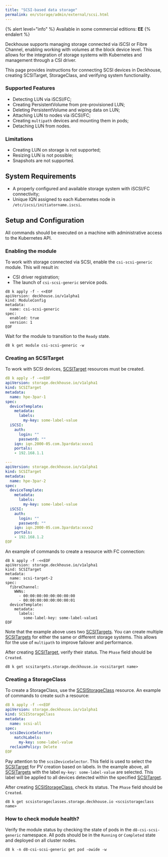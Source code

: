 ```yaml
---
title: "SCSI-based data storage"
permalink: en/storage/admin/external/scsi.html
---
```


{% alert level="info" %}
Available in some commercial editions:  **EE**
{% endalert %}

Deckhouse supports managing storage connected via iSCSI or Fibre Channel, enabling working with volumes at the block device level. This allows for the integration of storage systems with Kubernetes and management through a CSI driver.

This page provides instructions for connecting SCSI devices in Deckhouse, creating SCSITarget, StorageClass, and verifying system functionality.

### Supported Features

- Detecting LUN via iSCSI/FC;
- Creating PersistentVolume from pre-provisioned LUN;
- Deleting PersistentVolume and wiping data on LUN;
- Attaching LUN to nodes via iSCSI/FC;
- Creating `multipath` devices and mounting them in pods;
- Detaching LUN from nodes.

### Limitations

- Creating LUN on storage is not supported;
- Resizing LUN is not possible;
- Snapshots are not supported.

## System Requirements

- A properly configured and available storage system with iSCSI/FC connectivity;
- Unique IQN assigned to each Kubernetes node in `/etc/iscsi/initiatorname.iscsi`.

## Setup and Configuration

All commands should be executed on a machine with administrative access to the Kubernetes API.

### Enabling the module

To work with storage connected via SCSI, enable the `csi-scsi-generic` module. This will result in:
- CSI driver registration;
- The launch of `csi-scsi-generic` service pods.

```shell
d8 k apply -f - <<EOF
apiVersion: deckhouse.io/v1alpha1
kind: ModuleConfig
metadata:
  name: csi-scsi-generic
spec:
  enabled: true
  version: 1
EOF
```

Wait for the module to transition to the `Ready` state.

```shell
d8 k get module csi-scsi-generic -w
```

### Creating an SCSITarget

To work with SCSI devices, [SCSITarget](../../../reference/cr/scsitarget/) resources must be created.

```yaml
d8 k apply -f -<<EOF
apiVersion: storage.deckhouse.io/v1alpha1
kind: SCSITarget
metadata:
  name: hpe-3par-1
spec:
  deviceTemplate:
    metadata:
      labels:
        my-key: some-label-value
  iSCSI:
    auth:
      login: ""
      password: ""
    iqn: iqn.2000-05.com.3pardata:xxxx1
    portals:
    - 192.168.1.1

---
apiVersion: storage.deckhouse.io/v1alpha1
kind: SCSITarget
metadata:
  name: hpe-3par-2
spec:
  deviceTemplate:
    metadata:
      labels:
        my-key: some-label-value
  iSCSI:
    auth:
      login: ""
      password: ""
    iqn: iqn.2000-05.com.3pardata:xxxx2
    portals:
    - 192.168.1.2
EOF

```

An example of commands to create a resource with FC connection:

```shell
d8 k apply -f -<<EOF
apiVersion: storage.deckhouse.io/v1alpha1
kind: SCSITarget
metadata:
  name: scsi-target-2
spec:
  fibreChannel:
    WWNs:
      - 00:00:00:00:00:00:00:00
      - 00:00:00:00:00:00:00:01
  deviceTemplate:
    metadata:
      labels:
        some-label-key: some-label-value1
EOF
```

Note that the example above uses two [SCSITargets](../../../reference/cr/scsitarget/). You can create multiple [SCSITargets](../../../reference/cr/scsitarget/) for either the same or different storage systems. This allows for the use of `multipath` to improve failover and performance.

After creating [SCSITarget](../../../reference/cr/scsitarget/), verify their status. The `Phase` field should be `Created`.

```shell
d8 k get scsitargets.storage.deckhouse.io <scsitarget name>
```

### Creating a StorageClass

To create a StorageClass, use the [SCSIStorageClass](../../../reference/cr/scsistorageclass/) resource. An example of commands to create such a resource:

```yaml
d8 k apply -f -<<EOF
apiVersion: storage.deckhouse.io/v1alpha1
kind: SCSIStorageClass
metadata:
  name: scsi-all
spec:
  scsiDeviceSelector:
    matchLabels:
      my-key: some-label-value
  reclaimPolicy: Delete
EOF
```

Pay attention to the `scsiDeviceSelector`. This field is used to select the [SCSITarget](../../../reference/cr/scsitarget/) for PV creation based on labels. In the example above, all [SCSITargets](../../../reference/cr/scsitarget/) with the label `my-key: some-label-value` are selected. This label will be applied to all devices detected within the specified [SCSITarget](../../../reference/cr/scsitarget/).

After creating [SCSIStorageClass](../../../reference/cr/scsistorageclass/), check its status. The `Phase` field should be `Created`.

```shell
d8 k get scsistorageclasses.storage.deckhouse.io <scsistorageclass name>
```

### How to check module health?

Verify the module status by checking the state of pods in the `d8-csi-scsi-generic` namespace. All pods should be in the `Running` or `Completed` state and deployed on all cluster nodes.

```shell
d8 k -n d8-csi-scsi-generic get pod -owide -w
```
